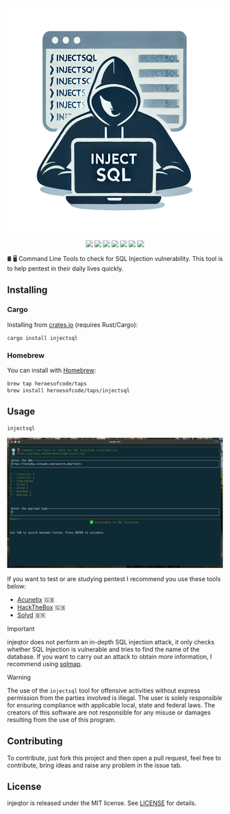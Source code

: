 <p align="center">
	<img src="https://raw.githubusercontent.com/heroesofcode/inject-sql/main/assets/logo.png" width="530" height="530" alt="Logo">
</p>

<p align="center">
		<a href="https://github.com/heroesofcode/inject-sql/actions/workflows/CI.yml"><img src="https://github.com/heroesofcode/inject-sql/actions/workflows/CI.yml/badge.svg"></a>
		<a href="https://github.com/heroesofcode/inject-sql/actions/workflows/Publish.yml"><img src="https://github.com/heroesofcode/inject-sql/actions/workflows/Publish.yml/badge.svg"></a>
    <a href="https://crates.io/crates/injectsql"><img src="https://img.shields.io/crates/v/injectsql"></a>
		<a href="https://brew.sh/pt-br/"><img src="https://img.shields.io/badge/Homebrew-f1c072.svg?logo=homebrew&logoColor=7c6a50"></a>
    <a href="https://img.shields.io/badge/rustc-1.74.1-blue.svg?logo=rust&logoColor=orange"><img src="https://img.shields.io/badge/rustc-1.74.1-blue.svg?logo=rust&logoColor=orange"></a>
    <a href="https://crates.io/crates/injectsql"><img src="https://img.shields.io/crates/d/injectsql.svg?logo=rust&logoColor=orange"></a>
    <a href="https://github.com/heroesofcode/inject-sql/blob/main/LICENSE"><img src="https://img.shields.io/github/license/heroesofcode/inject-sql.svg"></a>
</p>


🛢️ 🖥️ Command Line Tools to check for SQL Injection vulnerability. This tool is to help pentest in their daily lives quickly.

## Installing

### Cargo
Installing from [crates.io](https://crates.io/) (requires Rust/Cargo):

```shell
cargo install injectsql
```

### Homebrew
You can install with [Homebrew](https://brew.sh/):

```shell
brew tap heroesofcode/taps
brew install heroesofcode/taps/injectsql
```

## Usage

```sh
injectsql
```

<img src="https://github.com/heroesofcode/inject-sql/blob/main/assets/example.png?raw=true">

If you want to test or are studying pentest I recommend you use these tools below:

- [Acunetix](http://testphp.vulnweb.com/) 🇬🇧
- [HackTheBox](https://www.hackthebox.com/) 🇬🇧
- [Solyd](https://solyd.com.br/) 🇧🇷

> [!IMPORTANT] 
> injeqtor does not perform an in-depth SQL injection attack, it only checks whether SQL Injection is vulnerable and tries to find the name of the database. If you want to carry out an attack to obtain more information, I recommend using [sqlmap](https://github.com/sqlmapproject/sqlmap).

> [!WARNING]
> The use of the `injectsql` tool for offensive activities without express permission from the parties involved is illegal. The user is solely responsible for ensuring compliance with applicable local, state and federal laws. The creators of this software are not responsible for any misuse or damages resulting from the use of this program.

## Contributing

To contribute, just fork this project and then open a pull request, feel free to contribute, bring ideas and raise any problem in the issue tab.

## License

injeqtor is released under the MIT license. See [LICENSE](https://github.com/heroesofcode/injector/blob/main/LICENSE) for details.
